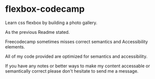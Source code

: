 # flexbox-codecamp
Learn css flexbox by building a photo gallery.

As the previous Readme stated.

Freecodecamp sometimes misses correct semantics and Accessibility elements.

All of my code provided are optimized for semantics and accessibility.

If you have any notes or better ways to make my content accessable or semantically correct please don't hesitate to send me a message.
